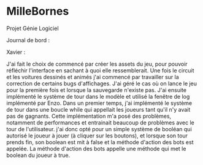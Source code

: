 # MilleBornes
Projet Génie Logiciel


Journal de bord :

Xavier :

J'ai fait le choix de commencé par créer les assets du jeu, pour pouvoir réfléchir l'interface en sachant à quoi elle ressemblerait.
Une fois le circuit et les voitures dessinés et animés j'ai commencé par travailler sur la correction de certains bugs d'affichages.
J'ai géré le cas où on lance le jeu pour la première fois et lorsque la sauvegarde n'existe pas.
J'ai ensuite implémenté le système de tour dans le modèle et utilisé la fenêtre de log implémenté par Enzo.
Dans un premier temps, j'ai implémenté le système de tour dans une boucle while qui appellait les joueurs tant qu'il n'y avait pas de gagnants.
Cette implémentation m'a posé des problèmes, notamment de performances et entrainait beaucoup de problèmes avec le tour de l'utilisateur.
j'ai donc opté pour un simple système de booléan qui autorisé le joueur à jouer (à cliquer sur les boutons), et lorsque son tour prends fin, son boolean est mit à false et la méthode d'action des bots est appelée. La méthode d'action des bots appelle une méthode qui met le boolean du joueur à true.




